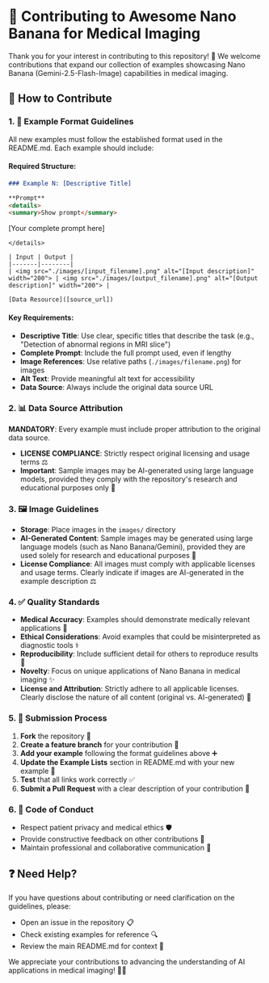 # 🤝 Contributing to Awesome Nano Banana for Medical Imaging

Thank you for your interest in contributing to this repository! 🎉 We welcome contributions that expand our collection of examples showcasing Nano Banana (Gemini-2.5-Flash-Image) capabilities in medical imaging.

## 🚀 How to Contribute

### 1. 📝 Example Format Guidelines

All new examples must follow the established format used in the README.md. Each example should include:

#### Required Structure:
```markdown
### Example N: [Descriptive Title]

**Prompt**
<details>
<summary>Show prompt</summary>

```
[Your complete prompt here]
```
</details>

| Input | Output |
|-------|--------|
| <img src="./images/[input_filename].png" alt="[Input description]" width="200"> | <img src="./images/[output_filename].png" alt="[Output description]" width="200"> |

[Data Resource]([source_url])
```

#### Key Requirements:
- **Descriptive Title**: Use clear, specific titles that describe the task (e.g., "Detection of abnormal regions in MRI slice")
- **Complete Prompt**: Include the full prompt used, even if lengthy
- **Image References**: Use relative paths (`./images/filename.png`) for images
- **Alt Text**: Provide meaningful alt text for accessibility
- **Data Source**: Always include the original data source URL

### 2. 📊 Data Source Attribution

**MANDATORY**: Every example must include proper attribution to the original data source.

- **LICENSE COMPLIANCE**: Strictly respect original licensing and usage terms ⚖️
- **Important**: Sample images may be AI-generated using large language models, provided they comply with the repository's research and educational purposes only 🤖

### 3. 🖼️ Image Guidelines

- **Storage**: Place images in the `images/` directory
- **AI-Generated Content**: Sample images may be generated using large language models (such as Nano Banana/Gemini), provided they are used solely for research and educational purposes 🤖
- **License Compliance**: All images must comply with applicable licenses and usage terms. Clearly indicate if images are AI-generated in the example description ⚖️


### 4. ✅ Quality Standards

- **Medical Accuracy**: Examples should demonstrate medically relevant applications 🏥
- **Ethical Considerations**: Avoid examples that could be misinterpreted as diagnostic tools ⚕️
- **Reproducibility**: Include sufficient detail for others to reproduce results 🔄
- **Novelty**: Focus on unique applications of Nano Banana in medical imaging ✨
- **License and Attribution**: Strictly adhere to all applicable licenses. Clearly disclose the nature of all content (original vs. AI-generated) 📜

### 5. 🔄 Submission Process

1. **Fork** the repository 🍴
2. **Create a feature branch** for your contribution 🌿
3. **Add your example** following the format guidelines above ➕
4. **Update the Example Lists** section in README.md with your new example 📝
5. **Test** that all links work correctly ✅
6. **Submit a Pull Request** with a clear description of your contribution 🔀

### 6. 🤝 Code of Conduct

- Respect patient privacy and medical ethics 🛡️
- Provide constructive feedback on other contributions 💬
- Maintain professional and collaborative communication 🤝

## ❓ Need Help?

If you have questions about contributing or need clarification on the guidelines, please:
- Open an issue in the repository 📋
- Check existing examples for reference 🔍
- Review the main README.md for context 📖

We appreciate your contributions to advancing the understanding of AI applications in medical imaging! 🙏🚀
